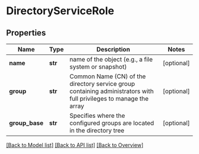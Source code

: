 # DirectoryServiceRole

## Properties
Name | Type | Description | Notes
------------ | ------------- | ------------- | -------------
**name** | **str** | name of the object (e.g., a file system or snapshot) | [optional] 
**group** | **str** | Common Name (CN) of the directory service group containing administrators with full privileges to manage the array | [optional] 
**group_base** | **str** | Specifies where the configured groups are located in the directory tree | [optional] 

[[Back to Model list]](index.md#documentation-for-models) [[Back to API list]](index.md#endpoint-properties) [[Back to Overview]](index.md)


